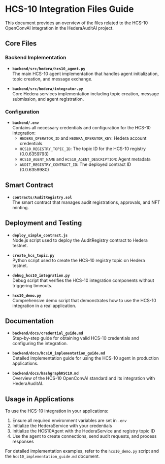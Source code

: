 # HCS-10 Integration Files Guide

This document provides an overview of the files related to the HCS-10 OpenConvAI integration in the HederaAuditAI project.

## Core Files

### Backend Implementation

- **`backend/src/hedera/hcs10_agent.py`**  
  The main HCS-10 agent implementation that handles agent initialization, topic creation, and message exchange.

- **`backend/src/hedera/integrator.py`**  
  Core Hedera services implementation including topic creation, message submission, and agent registration.

### Configuration

- **`backend/.env`**  
  Contains all necessary credentials and configuration for the HCS-10 integration:
  - `HEDERA_OPERATOR_ID` and `HEDERA_OPERATOR_KEY`: Hedera account credentials
  - `HCS10_REGISTRY_TOPIC_ID`: The topic ID for the HCS-10 registry (0.0.6359793)
  - `HCS10_AGENT_NAME` and `HCS10_AGENT_DESCRIPTION`: Agent metadata
  - `AUDIT_REGISTRY_CONTRACT_ID`: The deployed contract ID (0.0.6359980)

## Smart Contract

- **`contracts/AuditRegistry.sol`**  
  The smart contract that manages audit registrations, approvals, and NFT minting.

## Deployment and Testing

- **`deploy_simple_contract.js`**  
  Node.js script used to deploy the AuditRegistry contract to Hedera testnet.

- **`create_hcs_topic.py`**  
  Python script used to create the HCS-10 registry topic on Hedera testnet.

- **`debug_hcs10_integration.py`**  
  Debug script that verifies the HCS-10 integration components without triggering timeouts.

- **`hcs10_demo.py`**  
  Comprehensive demo script that demonstrates how to use the HCS-10 integration in a real application.

## Documentation

- **`backend/docs/credential_guide.md`**  
  Step-by-step guide for obtaining valid HCS-10 credentials and configuring the integration.

- **`backend/docs/hcs10_implementation_guide.md`**  
  Detailed implementation guide for using the HCS-10 agent in production applications.

- **`backend/docs/hashgraphHSC10.md`**  
  Overview of the HCS-10 OpenConvAI standard and its integration with HederaAuditAI.

## Usage in Applications

To use the HCS-10 integration in your applications:

1. Ensure all required environment variables are set in `.env`
2. Initialize the HederaService with your credentials
3. Initialize the HCS10Agent with the HederaService and registry topic ID
4. Use the agent to create connections, send audit requests, and process responses

For detailed implementation examples, refer to the `hcs10_demo.py` script and the `hcs10_implementation_guide.md` document.
